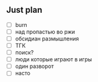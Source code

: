 ## Just plan
- [ ] burn
- [ ] над пропастью во ржи
- [ ] обсидиан размышления
- [ ] ТГК
- [ ] поиск?
- [ ] люди которые играют в игры
- [ ] один разворот 
- [ ] насто
